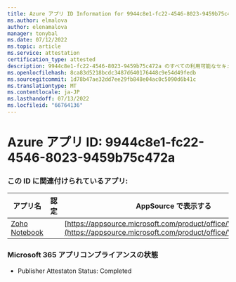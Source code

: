 ```yaml
---
title: Azure アプリ ID Information for 9944c8e1-fc22-4546-8023-9459b75c472a
ms.author: elmalova
author: elenamalova
manager: tonybal
ms.date: 07/12/2022
ms.topic: article
ms.service: attestation
certification_type: attested
description: 9944c8e1-fc22-4546-8023-9459b75c472a のすべての利用可能なセキュリティとコンプライアンス情報。
ms.openlocfilehash: 8ca83d5218bcdc3487d640176448c9e54d49fedb
ms.sourcegitcommit: 1d78b47ae32dd7ee29fb848e04ac0c5090d6b41c
ms.translationtype: MT
ms.contentlocale: ja-JP
ms.lasthandoff: 07/13/2022
ms.locfileid: "66764136"
---
```

# <a name="azure-app-id-9944c8e1-fc22-4546-8023-9459b75c472a"></a>Azure アプリ ID: 9944c8e1-fc22-4546-8023-9459b75c472a


### <a name="apps-associated-with-this-id"></a>この ID に関連付けられているアプリ:
| **アプリ名** | **認定** | **AppSource で表示する** |
|--------------|---------------|-----------------------|
| [Zoho Notebook](../forward/WA200001616.md) |  | [https://appsource.microsoft.com/product/office/WA200001616](https://appsource.microsoft.com/product/office/WA200001616) |

### <a name="microsoft-365-app-compliance-status"></a>Microsoft 365 アプリコンプライアンスの状態
- Publisher Attestaton Status: Completed
